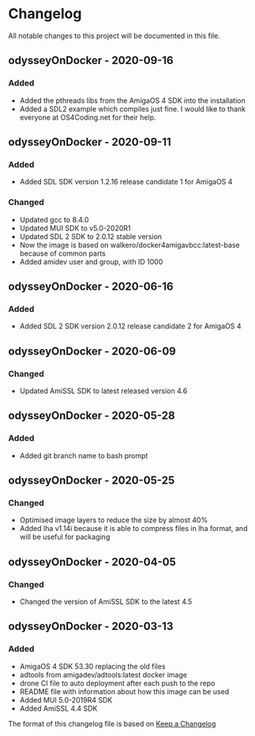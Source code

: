 # Changelog
All notable changes to this project will be documented in this file.

## odysseyOnDocker - 2020-09-16
### Added
- Added the pthreads libs from the AmigaOS 4 SDK into the installation
- Added a SDL2 example which compiles just fine. I would like to thank everyone at OS4Coding.net for their help.

## odysseyOnDocker - 2020-09-11
### Added
- Added SDL SDK version 1.2.16 release candidate 1 for AmigaOS 4

### Changed
- Updated gcc to 8.4.0
- Updated MUI SDK to v5.0-2020R1
- Updated SDL 2 SDK to 2.0.12 stable version
- Now the image is based on walkero/docker4amigavbcc:latest-base because of common parts
- Added amidev user and group, with ID 1000

## odysseyOnDocker - 2020-06-16
### Added
- Added SDL 2 SDK version 2.0.12 release candidate 2 for AmigaOS 4

## odysseyOnDocker - 2020-06-09
### Changed
- Updated AmiSSL SDK to latest released version 4.6

## odysseyOnDocker - 2020-05-28
### Added
- Added git branch name to bash prompt

## odysseyOnDocker - 2020-05-25
### Changed
- Optimised image layers to reduce the size by almost 40%
- Added lha v1.14i because it is able to compress files in lha format, and will be useful for packaging

## odysseyOnDocker - 2020-04-05
### Changed
- Changed the version of AmiSSL SDK to the latest 4.5

## odysseyOnDocker - 2020-03-13
### Added
- AmigaOS 4 SDK 53.30 replacing the old files
- adtools from amigadev/adtools:latest docker image
- drone CI file to auto deployment after each push to the repo
- README file with information about how this image can be used
- Added MUI 5.0-2019R4 SDK
- Added AmiSSL 4.4 SDK





The format of this changelog file is based on [Keep a Changelog](https://keepachangelog.com/en/1.0.0/)
